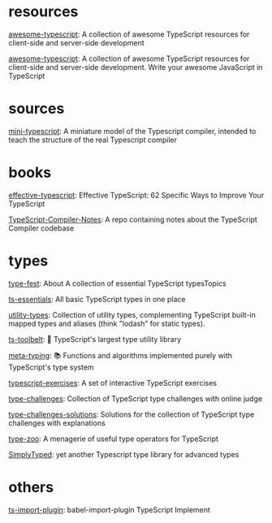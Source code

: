 # resources

[awesome-typescript](https://github.com/semlinker/awesome-typescript): A collection of awesome TypeScript resources for client-side and server-side development

[awesome-typescript](https://github.com/dzharii/awesome-typescript): A collection of awesome TypeScript resources for client-side and server-side development. Write your awesome JavaScript in TypeScript


# sources

[mini-typescript](https://github.com/sandersn/mini-typescript): A miniature model of the Typescript compiler, intended to teach the structure of the real Typescript compiler


# books

[effective-typescript](https://github.com/danvk/effective-typescript): Effective TypeScript: 62 Specific Ways to Improve Your TypeScript

[TypeScript-Compiler-Notes](https://github.com/microsoft/TypeScript-Compiler-Notes): A repo containing notes about the TypeScript Compiler codebase

# types

[type-fest](https://github.com/sindresorhus/type-fest): About A collection of essential TypeScript typesTopics

[ts-essentials](https://github.com/ts-essentials/ts-essentials): All basic TypeScript types in one place

[utility-types](https://github.com/piotrwitek/utility-types): Collection of utility types, complementing TypeScript built-in mapped types and aliases (think "lodash" for static types).

[ts-toolbelt](https://github.com/millsp/ts-toolbelt): 👷 TypeScript's largest type utility library

[meta-typing](https://github.com/ronami/meta-typing): 📚 Functions and algorithms implemented purely with TypeScript's type system

[typescript-exercises](https://github.com/typescript-exercises/typescript-exercises): A set of interactive TypeScript exercises

[type-challenges](https://github.com/type-challenges/type-challenges): Collection of TypeScript type challenges with online judge

[type-challenges-solutions](https://github.com/ghaiklor/type-challenges-solutions): Solutions for the collection of TypeScript type challenges with explanations

[type-zoo](https://github.com/pelotom/type-zoo): A menagerie of useful type operators for TypeScript

[SimplyTyped](https://github.com/andnp/SimplyTyped): yet another Typescript type library for advanced types


# others

[ts-import-plugin](https://github.com/stars/theniceangel/lists/typescript): babel-import-plugin TypeScript Implement
